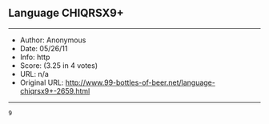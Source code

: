 
## Language CHIQRSX9+ ##
---
- Author: Anonymous
- Date: 05/26/11
- Info: http
- Score:  (3.25 in 4 votes)
- URL: n/a
- Original URL: http://www.99-bottles-of-beer.net/language-chiqrsx9+-2659.html
---

```9```